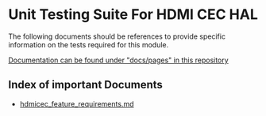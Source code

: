 
<!--
If not stated otherwise in this file or this component's LICENSE file the following copyright and licenses apply.

Copyright 2023 RDK Management

Licensed under the Apache License, Version 2.0 (the "License"); you may not use this file except in compliance with the License. You may obtain a copy of the License at

 http://www.apache.org/licenses/LICENSE-2.0

Unless required by applicable law or agreed to in writing, software distributed under the License is distributed on an "AS IS" BASIS, WITHOUT WARRANTIES OR CONDITIONS OF ANY KIND, either express or implied.

See the License for the specific language governing permissions and limitations under the License.
-->

# Unit Testing Suite For HDMI CEC HAL

The following documents should be references to provide specific information on the tests required for this module.

[Documentation can be found under "docs/pages" in this repository](./docs/pages)

## Index of important Documents

- [hdmicec_feature_requirements.md](./docs/pages/hdmicec_feature_requirements.md)
